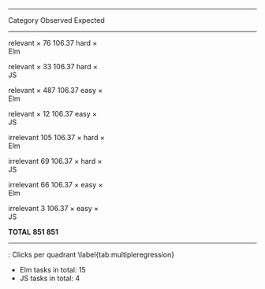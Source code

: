 ---------- ---------- ---------
Category   Observed   Expected
---------- ---------- ---------
relevant × 76         106.37
hard ×                                                                    
Elm                                                                 

relevant × 33         106.37
hard ×                                                                    
JS                                                                 

relevant × 487        106.37
easy ×                                                                    
Elm

relevant × 12         106.37
easy ×                                                                    
JS

irrelevant 105        106.37
× hard ×                                                                  
Elm                                                                 

irrelevant 69         106.37
× hard ×                                                                  
JS                                                                 

irrelevant 66         106.37
× easy ×                                                                  
Elm

irrelevant 3          106.37
× easy ×                                                                  
JS

**TOTAL**  **851**    **851**
---------- ---------- ---------

: Clicks per quadrant
\label{tab:multipleregression}

* Elm tasks in total: 15
* JS tasks in total: 4
